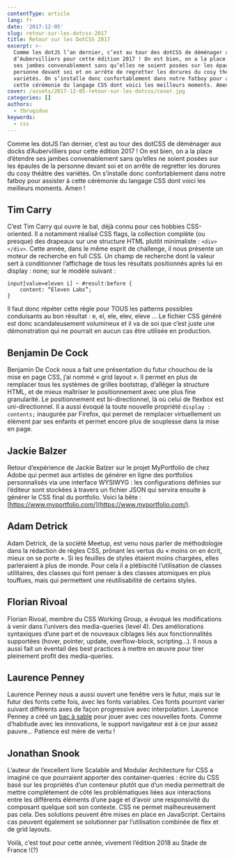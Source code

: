 ```yaml
---
contentType: article
lang: fr
date: '2017-12-05'
slug: retour-sur-les-dotcss-2017
title: Retour sur les DotCSS 2017
excerpt: >-
  Comme les dotJS l’an dernier, c’est au tour des dotCSS de déménager aux docks
  d’Aubervilliers pour cette édition 2017 ! On est bien, on a la place d’étendre
  ses jambes convenablement sans qu’elles ne soient posées sur les épaules de la
  personne devant soi et on arrête de regretter les dorures du cosy théâtre des
  variétés. On s’installe donc confortablement dans notre fatboy pour assister à
  cette cérémonie du langage CSS dont voici les meilleurs moments. Amen !
cover: /assets/2017-12-05-retour-sur-les-dotcss/cover.jpg
categories: []
authors:
  - tbrugidou
keywords:
  - css
---
```


Comme les dotJS l’an dernier, c’est au tour des dotCSS de déménager aux docks d’Aubervilliers pour cette édition 2017 ! On est bien, on a la place d’étendre ses jambes convenablement sans qu’elles ne soient posées sur les épaules de la personne devant soi et on arrête de regretter les dorures du cosy théâtre des variétés. On s’installe donc confortablement dans notre fatboy pour assister à cette cérémonie du langage CSS dont voici les meilleurs moments. Amen !

## Tim Carry

C’est Tim Carry qui ouvre le bal, déjà connu pour ces hobbies CSS-oriented. Il a notamment réalisé CSS flags, la collection complète (ou presque) des drapeaux sur une structure HTML plutôt minimaliste : `<div></div>`.
Cette année, dans le même esprit de challenge, il nous présente un moteur de recherche en full CSS. Un champ de recherche dont la valeur sert à conditionner l’affichage de tous les résultats positionnés après lui en display : none; sur le modèle suivant :
```
input[value=eleven i] ~ #result:before {
    content: “Eleven Labs”;
}
```
Il faut donc répéter cette règle pour TOUS les patterns possibles conduisants au bon résultat : e, el, ele, elev, eleve ...
Le fichier CSS généré est donc scandaleusement volumineux et il va de soi que c’est juste une démonstration qui ne pourrait en aucun cas être utilisée en production.

## Benjamin De Cock

Benjamin De Cock nous a fait une présentation du futur chouchou de la mise en page CSS, j’ai nommé « grid layout ». Il permet en plus de remplacer tous les systèmes de grilles bootstrap, d’alléger la structure HTML, et de mieux maîtriser le positionnement avec une plus fine granularité. Le positionnement est bi-directionnel, là où celui de flexbox est uni-directionnel.
Il a aussi évoqué la toute nouvelle propriété `display : contents;` inaugurée par Firefox, qui permet de remplacer virtuellement un élément par ses enfants et permet encore plus de souplesse dans la mise en page.

## Jackie Balzer

Retour d’expérience de Jackie Balzer sur le projet MyPortfolio de chez Adobe qui permet aux artistes de générer en ligne des portfolios personnalisés via une interface WYSIWYG : les configurations définies sur l’éditeur sont stockées à travers un fichier JSON qui servira ensuite à générer le CSS final du portfolio. Voici la bête :[https://www.myportfolio.com/](https://www.myportfolio.com/).

## Adam Detrick

Adam Detrick, de la société Meetup, est venu nous parler de méthodologie dans la rédaction de règles CSS, prônant les vertus du « moins on en écrit, mieux on se porte ». Si les feuilles de styles étaient moins chargées, elles parleraient à plus de monde. Pour cela il a plébiscité l’utilisation de classes utilitaires, des classes qui font penser à des classes atomiques en plus touffues, mais qui permettent une réutilisabilité de certains styles.

## Florian Rivoal

Florian Rivoal, membre du CSS Working Group, a évoqué les modifications à venir dans l’univers des media-queries (level 4). Des améliorations syntaxiques d’une part et de nouveaux ciblages liés aux fonctionnalités supportées (hover, pointer, update, overflow-block, scripting…). Il nous a aussi fait un éventail des best practices à mettre en œuvre pour tirer pleinement profit des media-queries.

## Laurence Penney

Laurence Penney nous a aussi ouvert une fenêtre vers le futur, mais sur le futur des fonts cette fois, avec les fonts variables. Ces fonts pourront varier suivant différents axes de façon progressive avec interpolation. Laurence Penney a créé un [bac à sable](http://www.axis-praxis.org) pour jouer avec ces nouvelles fonts. Comme d’habitude avec les innovations, le support navigateur est à ce jour assez pauvre… Patience est mère de vertu !

## Jonathan Snook

L’auteur de l’excellent livre Scalable and Modular Architecture for CSS a imaginé ce que pourraient apporter des container-queries : écrire du CSS basé sur les propriétés d’un conteneur plutôt que d’un media permettrait de mettre complètement de côté les problématiques liées aux interactions entre les différents éléments d’une page et d’avoir une responsivité du composant quelque soit son contexte. CSS ne permet malheureusement pas cela. Des solutions peuvent être mises en place en JavaScript. Certains cas peuvent également se solutionner par l’utilisation combinée de flex et de grid layouts.


Voilà, c’est tout pour cette année, vivement l’édition 2018 au Stade de France !(?)

